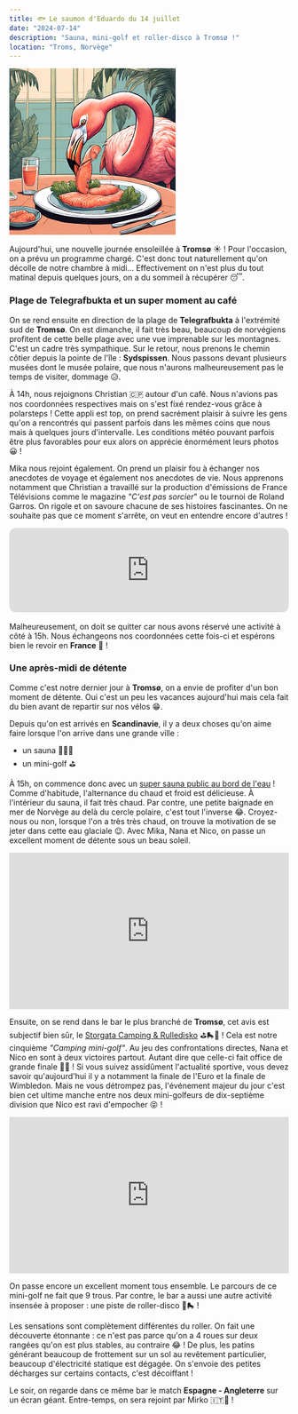 ```yaml
---
title: 🐟 Le saumon d'Eduardo du 14 juillet
date: "2024-07-14"
description: "Sauna, mini-golf et roller-disco à Tromsø !"
location: "Troms, Norvège"
---
```


![Saumon d'Eduardo](../saumon_eduardo.png)

Aujourd'hui, une nouvelle journée ensoleillée à **Tromsø** ☀️ ! Pour l'occasion, on a prévu un programme chargé. C'est donc tout naturellement qu'on décolle de notre chambre à midi... Effectivement on n'est plus du tout matinal depuis quelques jours, on a du sommeil à récupérer 😴.

### Plage de Telegrafbukta et un super moment au café

On se rend ensuite en direction de la plage de **Telegrafbukta** à l'extrémité sud de **Tromsø**. On est dimanche, il fait très beau, beaucoup de norvégiens profitent de cette belle plage avec une vue imprenable sur les montagnes. C'est un cadre très sympathique.
Sur le retour, nous prenons le chemin côtier depuis la pointe de l'île : **Sydspissen**. Nous passons devant plusieurs musées dont le musée polaire, que nous n'aurons malheureusement pas le temps de visiter, dommage 😥.

À 14h, nous rejoignons Christian <span class="d-emoji">🇨🇵</span> autour d'un café. Nous n'avions pas nos coordonnées respectives mais on s'est fixé rendez-vous grâce à polarsteps ! Cette appli est top, on prend sacrément plaisir à suivre les gens qu'on a rencontrés qui passent parfois dans les mêmes coins que nous mais à quelques jours d'intervalle. Les conditions météo pouvant parfois être plus favorables pour eux alors on apprécie énormément leurs photos 😀 !

Mika nous rejoint également. On prend un plaisir fou à échanger nos anecdotes de voyage et également nos anecdotes de vie. Nous apprenons notamment que Christian a travaillé sur la production d'émissions de France Télévisions comme le magazine _"C'est pas sorcier_" ou le tournoi de Roland Garros. On rigole et on savoure chacune de ses histoires fascinantes. On ne souhaite pas que ce moment s'arrête, on veut en entendre encore d'autres !

<iframe style="border-radius:12px" src="https://open.spotify.com/embed/track/3cCRJ8dcYflskyaTs3MIUu?utm_source=generator" width="100%" height="152" frameBorder="0" allow="autoplay; clipboard-write; encrypted-media; picture-in-picture" loading="lazy"></iframe>

Malheureusement, on doit se quitter car nous avons réservé une activité à côté à 15h. Nous échangeons nos coordonnées cette fois-ci et espérons bien le revoir en **France** 🤗 !

### Une après-midi de détente

Comme c'est notre dernier jour à **Tromsø**, on a envie de profiter d'un bon moment de détente. Oui c'est un peu les vacances aujourd'hui mais cela fait du bien avant de repartir sur nos vélos 😁.

Depuis qu'on est arrivés en **Scandinavie**, il y a deux choses qu'on aime faire lorsque l'on arrive dans une grande ville :

- un sauna 🧖🏼‍♀️
- un mini-golf ⛳

À 15h, on commence donc avec un [super sauna public au bord de l'eau](https://www.pust.io/badstue/tromso/?gad_source=1&gclid=CjwKCAjw7s20BhBFEiwABVIMrd19WPOS3CC40efoz3UBSEntyXTaS2Qe_M21gAJd94TjghzTjM40kRoCp6sQAvD_BwE) ! Comme d'habitude, l'alternance du chaud et froid est délicieuse. À l'intérieur du sauna, il fait très chaud. Par contre, une petite baignade en mer de Norvège au delà du cercle polaire, c'est tout l'inverse 😂. Croyez-nous ou non, lorsque l'on a très très chaud, on trouve la motivation de se jeter dans cette eau glaciale 😉. Avec Mika, Nana et Nico, on passe un excellent moment de détente sous un beau soleil.

<div style="width: 100%; height: 0; position: relative; padding-bottom: 56%;"><iframe src="https://giphy.com/embed/uxRckVO2NI84M3Z22a" style="top: 0; left: 0; width: 100%; height: 100%; position: absolute; border: 0;" allowfullscreen scrolling="no" allow="encrypted-media;" class="giphy-embed"></iframe></div>

Ensuite, on se rend dans le bar le plus branché de **Tromsø**, cet avis est subjectif bien sûr, le [Storgata Camping & Rulledisko](https://campingen.no/tromso) ⛳🛼🪩 ! Cela est notre cinquième _"Camping mini-golf"_. Au jeu des confrontations directes, Nana et Nico en sont à deux victoires partout. Autant dire que celle-ci fait office de grande finale 💪🏼 ! Si vous suivez assidûment l'actualité sportive, vous devez savoir qu'aujourd'hui il y a notamment la finale de l'Euro et la finale de Wimbledon. Mais ne vous détrompez pas, l'événement majeur du jour c'est bien cet ultime manche entre nos deux mini-golfeurs de dix-septième division que Nico est ravi d'empocher 😝 !

<div style="width: 100%; height: 0; position: relative; padding-bottom: 56%;"><iframe src="https://giphy.com/embed/gd0Dqg6rYhttBVCZqd" style="top: 0; left: 0; width: 100%; height: 100%; position: absolute; border: 0;" allowfullscreen scrolling="no" allow="encrypted-media;" class="giphy-embed"></iframe></div>

On passe encore un excellent moment tous ensemble. Le parcours de ce mini-golf ne fait que 9 trous. Par contre, le bar a aussi une autre activité insensée à proposer : une piste de roller-disco 🪩🛼 !

Les sensations sont complètement différentes du roller. On fait une découverte étonnante : ce n'est pas parce qu'on a 4 roues sur deux rangées qu'on est plus stables, au contraire 😂 ! De plus, les patins générant beaucoup de frottement sur un sol au revêtement particulier, beaucoup d'électricité statique est dégagée. On s'envoie des petites décharges sur certains contacts, c'est décoiffant !

Le soir, on regarde dans ce même bar le match **Espagne - Angleterre** sur un écran géant. Entre-temps, on sera rejoint par Mirko 🇮🇹🤗 !
